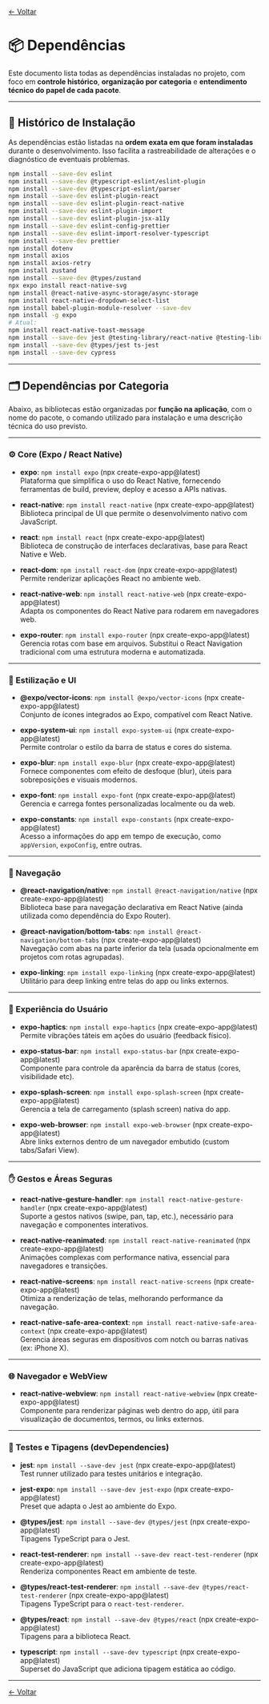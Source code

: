 <!-- markdownlint-disable-next-line MD041 -->
[← Voltar](../index.md)

# 📦 Dependências

Este documento lista todas as dependências instaladas no projeto, com foco em **controle histórico**, **organização por categoria** e **entendimento técnico do papel de cada pacote**.

---

## 📜 Histórico de Instalação

As dependências estão listadas na **ordem exata em que foram instaladas** durante o desenvolvimento. Isso facilita a rastreabilidade de alterações e o diagnóstico de eventuais problemas.

<!-- npx expo export -p web -->
<!-- usado para dist necessária para hospedar na web-->

```bash
npm install --save-dev eslint
npm install --save-dev @typescript-eslint/eslint-plugin
npm install --save-dev @typescript-eslint/parser
npm install --save-dev eslint-plugin-react
npm install --save-dev eslint-plugin-react-native
npm install --save-dev eslint-plugin-import
npm install --save-dev eslint-plugin-jsx-a11y
npm install --save-dev eslint-config-prettier
npm install --save-dev eslint-import-resolver-typescript
npm install --save-dev prettier
npm install dotenv
npm install axios
npm install axios-retry
npm install zustand
npm install --save-dev @types/zustand
npx expo install react-native-svg
npm install @react-native-async-storage/async-storage
npm install react-native-dropdown-select-list
npm install babel-plugin-module-resolver --save-dev
npm install -g expo
# Atual:
npm install react-native-toast-message
npm install --save-dev jest @testing-library/react-native @testing-library/jest-native jest-expo
npm install --save-dev @types/jest ts-jest
npm install --save-dev cypress
```

---

## 🗂️ Dependências por Categoria

Abaixo, as bibliotecas estão organizadas por **função na aplicação**, com o nome do pacote, o comando utilizado para instalação e uma descrição técnica do uso previsto.

---

### ⚙️ Core (Expo / React Native)

- **expo**: `npm install expo` (npx create-expo-app@latest)  
  Plataforma que simplifica o uso do React Native, fornecendo ferramentas de build, preview, deploy e acesso a APIs nativas.

- **react-native**: `npm install react-native` (npx create-expo-app@latest)  
  Biblioteca principal de UI que permite o desenvolvimento nativo com JavaScript.

- **react**: `npm install react` (npx create-expo-app@latest)  
  Biblioteca de construção de interfaces declarativas, base para React Native e Web.

- **react-dom**: `npm install react-dom` (npx create-expo-app@latest)  
  Permite renderizar aplicações React no ambiente web.

- **react-native-web**: `npm install react-native-web` (npx create-expo-app@latest)  
  Adapta os componentes do React Native para rodarem em navegadores web.

- **expo-router**: `npm install expo-router` (npx create-expo-app@latest)  
  Gerencia rotas com base em arquivos. Substitui o React Navigation tradicional com uma estrutura moderna e automatizada.

---

### 🎨 Estilização e UI

- **@expo/vector-icons**: `npm install @expo/vector-icons` (npx create-expo-app@latest)  
  Conjunto de ícones integrados ao Expo, compatível com React Native.

- **expo-system-ui**: `npm install expo-system-ui` (npx create-expo-app@latest)  
  Permite controlar o estilo da barra de status e cores do sistema.

- **expo-blur**: `npm install expo-blur` (npx create-expo-app@latest)  
  Fornece componentes com efeito de desfoque (blur), úteis para sobreposições e visuais modernos.

- **expo-font**: `npm install expo-font` (npx create-expo-app@latest)  
  Gerencia e carrega fontes personalizadas localmente ou da web.

- **expo-constants**: `npm install expo-constants` (npx create-expo-app@latest)  
  Acesso a informações do app em tempo de execução, como `appVersion`, `expoConfig`, entre outras.

---

### 🧭 Navegação

- **@react-navigation/native**: `npm install @react-navigation/native` (npx create-expo-app@latest)  
  Biblioteca base para navegação declarativa em React Native (ainda utilizada como dependência do Expo Router).

- **@react-navigation/bottom-tabs**: `npm install @react-navigation/bottom-tabs` (npx create-expo-app@latest)  
  Navegação com abas na parte inferior da tela (usada opcionalmente em projetos com rotas agrupadas).

- **expo-linking**: `npm install expo-linking` (npx create-expo-app@latest)  
  Utilitário para deep linking entre telas do app ou links externos.

---

### 💬 Experiência do Usuário

- **expo-haptics**: `npm install expo-haptics` (npx create-expo-app@latest)  
  Permite vibrações táteis em ações do usuário (feedback físico).

- **expo-status-bar**: `npm install expo-status-bar` (npx create-expo-app@latest)  
  Componente para controle da aparência da barra de status (cores, visibilidade etc).

- **expo-splash-screen**: `npm install expo-splash-screen` (npx create-expo-app@latest)  
  Gerencia a tela de carregamento (splash screen) nativa do app.

- **expo-web-browser**: `npm install expo-web-browser` (npx create-expo-app@latest)  
  Abre links externos dentro de um navegador embutido (custom tabs/Safari View).

---

### ✋ Gestos e Áreas Seguras

- **react-native-gesture-handler**: `npm install react-native-gesture-handler` (npx create-expo-app@latest)  
  Suporte a gestos nativos (swipe, pan, tap, etc.), necessário para navegação e componentes interativos.

- **react-native-reanimated**: `npm install react-native-reanimated` (npx create-expo-app@latest)  
  Animações complexas com performance nativa, essencial para navegadores e transições.

- **react-native-screens**: `npm install react-native-screens` (npx create-expo-app@latest)  
  Otimiza a renderização de telas, melhorando performance da navegação.

- **react-native-safe-area-context**: `npm install react-native-safe-area-context` (npx create-expo-app@latest)  
  Gerencia áreas seguras em dispositivos com notch ou barras nativas (ex: iPhone X).

---

### 🌐 Navegador e WebView

- **react-native-webview**: `npm install react-native-webview` (npx create-expo-app@latest)  
  Componente para renderizar páginas web dentro do app, útil para visualização de documentos, termos, ou links externos.

---

### 🧪 Testes e Tipagens (devDependencies)

- **jest**: `npm install --save-dev jest` (npx create-expo-app@latest)  
  Test runner utilizado para testes unitários e integração.

- **jest-expo**: `npm install --save-dev jest-expo` (npx create-expo-app@latest)  
  Preset que adapta o Jest ao ambiente do Expo.

- **@types/jest**: `npm install --save-dev @types/jest` (npx create-expo-app@latest)  
  Tipagens TypeScript para o Jest.

- **react-test-renderer**: `npm install --save-dev react-test-renderer` (npx create-expo-app@latest)  
  Renderiza componentes React em ambiente de teste.

- **@types/react-test-renderer**: `npm install --save-dev @types/react-test-renderer` (npx create-expo-app@latest)  
  Tipagens TypeScript para o `react-test-renderer`.

- **@types/react**: `npm install --save-dev @types/react` (npx create-expo-app@latest)  
  Tipagens para a biblioteca React.

- **typescript**: `npm install --save-dev typescript` (npx create-expo-app@latest)  
  Superset do JavaScript que adiciona tipagem estática ao código.

---

[← Voltar](../index.md)

